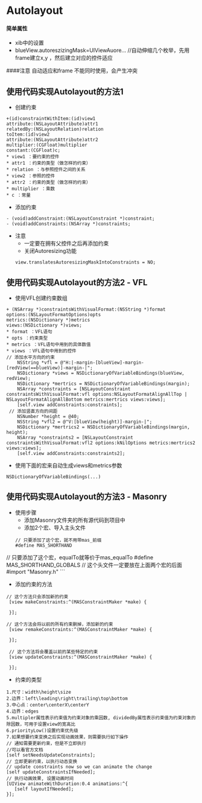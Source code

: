# Autolayout


#### 简单属性
-  xib中的设置
-  blueView.autoreszizingMask=UIViewAuore...
  //自动伸缩几个枚举，先用frame建立x,y ，然后建立对应的控件适应

####注意 自动适应和frame 不能同时使用，会产生冲突
## 使用代码实现Autolayout的方法1
- 创建约束

```objc
+(id)constraintWithItem:(id)view1
attribute:(NSLayoutAttribute)attr1
relatedBy:(NSLayoutRelation)relation
toItem:(id)view2
attribute:(NSLayoutAttribute)attr2
multiplier:(CGFloat)multiplier
constant:(CGFloat)c;
* view1 ：要约束的控件
* attr1 ：约束的类型（做怎样的约束）
* relation ：与参照控件之间的关系
* view2 ：参照的控件
* attr2 ：约束的类型（做怎样的约束）
* multiplier ：乘数
* c ：常量
```

- 添加约束

```objc
- (void)addConstraint:(NSLayoutConstraint *)constraint;
- (void)addConstraints:(NSArray *)constraints;
```

- 注意
    - 一定要在拥有父控件之后再添加约束
    - 关闭Autoresizing功能
    ```objc
    view.translatesAutoresizingMaskIntoConstraints = NO;
    ```

## 使用代码实现Autolayout的方法2 - VFL
- 使用VFL创建约束数组

```objc
+ (NSArray *)constraintsWithVisualFormat:(NSString *)format
options:(NSLayoutFormatOptions)opts
metrics:(NSDictionary *)metrics
views:(NSDictionary *)views;
* format ：VFL语句
* opts ：约束类型
* metrics ：VFL语句中用到的具体数值
* views ：VFL语句中用到的控件
// 添加水平方向的约束
    NSString *vfl = @"H:|-margin-[blueView]-margin-[redView(==blueView)]-margin-|";
    NSDictionary *views = NSDictionaryOfVariableBindings(blueView, redView);
    NSDictionary *mertrics = NSDictionaryOfVariableBindings(margin);
    NSArray *constraints = [NSLayoutConstraint constraintsWithVisualFormat:vfl options:NSLayoutFormatAlignAllTop | NSLayoutFormatAlignAllBottom metrics:mertrics views:views];
    [self.view addConstraints:constraints];
 // 添加竖直方向的间距
    NSNumber *height = @40;
    NSString *vfl2 = @"V:[blueView(height)]-margin-|";
    NSDictionary *mertrics2 = NSDictionaryOfVariableBindings(margin, height);
    NSArray *constraints2 = [NSLayoutConstraint constraintsWithVisualFormat:vfl2 options:kNilOptions metrics:mertrics2 views:views];
    [self.view addConstraints:constraints2];

```

- 使用下面的宏来自动生成views和metrics参数

```objc
NSDictionaryOfVariableBindings(...)
```

## 使用代码实现Autolayout的方法3 - Masonry
- 使用步骤
    - 添加Masonry文件夹的所有源代码到项目中
    - 添加2个宏、导入主头文件
    ```objc
    // 只要添加了这个宏，就不用带mas_前缀
    #define MAS_SHORTHAND
// 只要添加了这个宏，equalTo就等价于mas_equalTo
#define MAS_SHORTHAND_GLOBALS
// 这个头文件一定要放在上面两个宏的后面
#import "Masonry.h"
    ```

- 添加约束的方法

```objc
// 这个方法只会添加新的约束
 [view makeConstraints:^(MASConstraintMaker *make) {

 }];

// 这个方法会将以前的所有约束删掉，添加新的约束
 [view remakeConstraints:^(MASConstraintMaker *make) {

 }];

 // 这个方法将会覆盖以前的某些特定的约束
 [view updateConstraints:^(MASConstraintMaker *make) {

 }];

```

- 约束的类型
```objc
1.尺寸：width\height\size
2.边界：left\leading\right\trailing\top\bottom
3.中心点：center\centerX\centerY
4.边界：edges
5.multipler属性表示约束值为约束对象的乘因数, dividedBy属性表示约束值为约束对象的除因数，可用于设置view的宽高比
6.priorityLow()设置约束优先级
7.如果想要约束变换之后实现动画效果，则需要执行如下操作
// 通知需要更新约束，但是不立即执行
//可以看官方文档
[self setNeedsUpdateConstraints];
// 立即更新约束，以执行动态变换
// update constraints now so we can animate the change
[self updateConstraintsIfNeeded];
// 执行动画效果, 设置动画时间
[UIView animateWithDuration:0.4 animations:^{
   [self layoutIfNeeded];
}];
```
